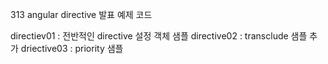 313 angular directive 발표 예제 코드

directiev01 : 전반적인 directive 설정 객체 샘플
directive02 : transclude 샘플 추가
driective03 : priority 샘플
